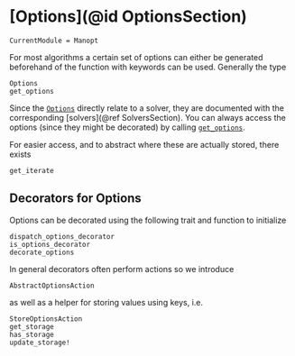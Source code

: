 # [Options](@id OptionsSection)

```@meta
CurrentModule = Manopt
```

For most algorithms a certain set of options can either be
generated beforehand of the function with keywords can be used.
Generally the type

```@docs
Options
get_options
```

Since the [`Options`](@ref) directly relate to a solver, they are documented with the
corresponding [solvers](@ref SolversSection).
You can always access the options (since they
might be decorated) by calling [`get_options`](@ref).

For easier access, and to abstract where these are actually stored, there exists

```@docs
get_iterate
```

## Decorators for Options

Options can be decorated using the following trait and function to initialize

```@docs
dispatch_options_decorator
is_options_decorator
decorate_options
```

In general decorators often perform actions so we introduce

```@docs
AbstractOptionsAction
```

as well as a helper for storing values using keys, i.e.

```@docs
StoreOptionsAction
get_storage
has_storage
update_storage!
```